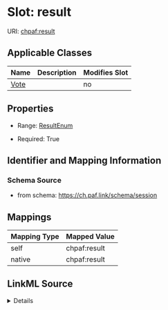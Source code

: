 

# Slot: result



URI: [chpaf:result](https://ch.paf.link/result)



<!-- no inheritance hierarchy -->





## Applicable Classes

| Name | Description | Modifies Slot |
| --- | --- | --- |
| [Vote](Vote.md) |  |  no  |







## Properties

* Range: [ResultEnum](ResultEnum.md)

* Required: True





## Identifier and Mapping Information







### Schema Source


* from schema: https://ch.paf.link/schema/session




## Mappings

| Mapping Type | Mapped Value |
| ---  | ---  |
| self | chpaf:result |
| native | chpaf:result |




## LinkML Source

<details>
```yaml
name: result
from_schema: https://ch.paf.link/schema/session
rank: 1000
alias: result
domain_of:
- Vote
range: result_enum
required: true

```
</details>